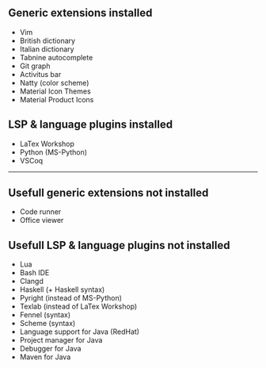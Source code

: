 ## Generic extensions installed

- Vim
- British dictionary
- Italian dictionary
- Tabnine autocomplete
- Git graph
- Activitus bar
- Natty (color scheme)
- Material Icon Themes
- Material Product Icons


## LSP & language plugins installed

- LaTex Workshop
- Python (MS-Python)
- VSCoq


---


## Usefull generic extensions not installed

- Code runner
- Office viewer


## Usefull LSP & language plugins not installed

- Lua
- Bash IDE
- Clangd
- Haskell (+ Haskell syntax)
- Pyright (instead of MS-Python)
- Texlab (instead of LaTex Workshop)
- Fennel (syntax)
- Scheme (syntax)
- Language support for Java (RedHat)
- Project manager for Java
- Debugger for Java
- Maven for Java
